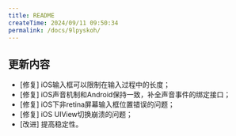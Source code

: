 ```yaml
---
title: README
createTime: 2024/09/11 09:50:34
permalink: /docs/9lpyskoh/
---
```

## 更新内容

* [修复] iOS输入框可以限制在输入过程中的长度；
* [修复] iOS声音机制和Android保持一致，补全声音事件的绑定接口；
* [修复] iOS下非retina屏幕输入框位置错误的问题；
* [修复] iOS UIView切换崩溃的问题；
* [改进] 提高稳定性。
